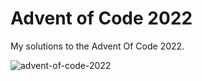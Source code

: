 # Advent of Code 2022

My solutions to the Advent Of Code 2022. 

![advent-of-code-2022](https://user-images.githubusercontent.com/82205775/205459591-1a8af832-fcf1-4554-80a5-7313c77100de.png)
